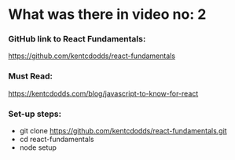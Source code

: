 # What was there in video no: 2

### GitHub link to React Fundamentals: 
https://github.com/kentcdodds/react-fundamentals

### Must Read:
https://kentcdodds.com/blog/javascript-to-know-for-react

### Set-up steps:
- git clone https://github.com/kentcdodds/react-fundamentals.git
- cd react-fundamentals
- node setup